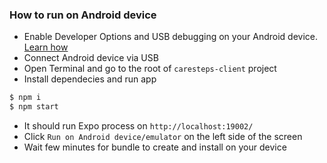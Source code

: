 ### How to run on Android device
- Enable Developer Options and USB debugging on your Android device. [Learn how][dev_options_tutorial]
- Connect Android device via USB
- Open Terminal and go to the root of `caresteps-client` project
- Install dependecies and run app
```sh
$ npm i
$ npm start
```
- It should run Expo process on `http://localhost:19002/`
- Click `Run on Android device/emulator` on the left side of the screen
- Wait few minutes for bundle to create and install on your device

[dev_options_tutorial]: <https://www.howtogeek.com/129728/how-to-access-the-developer-options-menu-and-enable-usb-debugging-on-android-4.2/>
